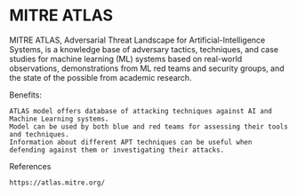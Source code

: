 # MITRE ATLAS
MITRE ATLAS, Adversarial Threat Landscape for Artificial-Intelligence Systems, is a knowledge base of adversary tactics, techniques, and case studies for machine learning (ML) systems based on real-world observations, demonstrations from ML red teams and security groups, and the state of the possible from academic research.

Benefits:

    ATLAS model offers database of attacking techniques against AI and Machine Learning systems.
    Model can be used by both blue and red teams for assessing their tools and techniques.
    Information about different APT techniques can be useful when defending against them or investigating their attacks.


References

    https://atlas.mitre.org/
